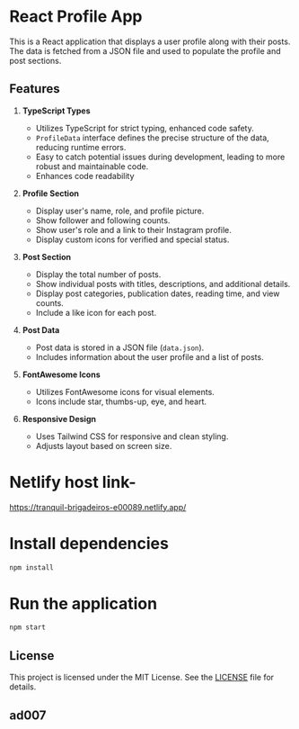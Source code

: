 # React Profile App

This is a React application that displays a user profile along with their posts. The data is fetched from a JSON file and used to populate the profile and post sections.

## Features

1. **TypeScript Types**
   - Utilizes TypeScript for strict typing, enhanced code safety.
   - `ProfileData` interface defines the precise structure of the data, reducing runtime errors.
   - Easy to catch potential issues during development, leading to more robust and maintainable code.
   - Enhances code readability 

2. **Profile Section**
   - Display user's name, role, and profile picture.
   - Show follower and following counts.
   - Show user's role and a link to their Instagram profile.
   - Display custom icons for verified and special status.

3. **Post Section**
   - Display the total number of posts.
   - Show individual posts with titles, descriptions, and additional details.
   - Display post categories, publication dates, reading time, and view counts.
   - Include a like icon for each post.

4. **Post Data**
   - Post data is stored in a JSON file (`data.json`).
   - Includes information about the user profile and a list of posts.

5. **FontAwesome Icons**
   - Utilizes FontAwesome icons for visual elements.
   - Icons include star, thumbs-up, eye, and heart.

6. **Responsive Design**
   - Uses Tailwind CSS for responsive and clean styling.
   - Adjusts layout based on screen size.

# Netlify host link-
 https://tranquil-brigadeiros-e00089.netlify.app/ 

# Install dependencies
```bash
npm install
```
# Run the application
```bash
npm start
```

## License

This project is licensed under the MIT License. See the [LICENSE](LICENSE) file for details.

## ad007
